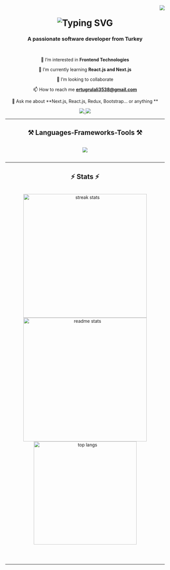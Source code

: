 <img align="right" src="https://visitor-badge.laobi.icu/badge?page_id=aliihsanertugrul.aliihsanertugrul" />

<h1 align="center">
<!--     <img src="https://readme-typing-svg.herokuapp.com/?font=Righteous&size=35&center=true&vCenter=true&width=500&height=70&duration=4000&lines=Hi+There!+👋;+I'm+Ali ihsan+Ertugrul!;" /> -->
    <img src="https://readme-typing-svg.herokuapp.com?font=Protest+Riot&duration=2000&pause=1000&color=F7A722&center=true&vCenter=true&random=false&width=435&lines=Hi+There+%F0%9F%91%8B;I'm+Ali+ihsan+Ertugrul" alt="Typing SVG" />
</h1>

<h3 align="center">A passionate software developer from Turkey</h3>

<br/>

<div align="center">
    
 👀 I’m interested in **Frontend Technologies**
  
🌱 I’m currently learning **React.js and Next.js**

💞️ I’m looking to collaborate

📫 How to reach me **ertugrulali3538@gmail.com**

💬 Ask me about **Next.js, React.js, Redux, Bootstrap... or anything **



 </div>
 
<div align="center"> 
  <a href="mailto:ertugrulali3538@gmail.com">
    <img src="https://img.shields.io/badge/Gmail-333333?style=for-the-badge&logo=gmail&logoColor=red" />
  </a>
  <a href="https://linkedin.com/in/ali-ihsan-ertugrul" target="_blank">
    <img src="https://img.shields.io/badge/LinkedIn-0077B5?style=for-the-badge&logo=linkedin&logoColor=white" target="_blank" />
  </a>
<!--   <a href="https://salesp07.github.io" target="_blank">
     <img src="https://img.shields.io/badge/Portfolio-FF5722?style=for-the-badge&logo=todoist&logoColor=white" target="_blank" />
  </a> -->
</div>

 <hr/>
 
<h2 align="center">⚒️ Languages-Frameworks-Tools ⚒️</h2>
<br/>
<div align="center">
    <img src="https://skillicons.dev/icons?i=react,bootstrap,html,css,vscode,github,git,js,discord,postman,redux,nextjs" />
<!--     <img src="https://skillicons.dev/icons?i=javascript,express,firebase,mongodb,c,java,nextjs,mysql,flask" /><br> -->
</div>

<br/>
<hr/>

<h2 align="center">⚡ Stats ⚡</h2>
<br>
<div align=center>
  <img width=390 src="https://github-readme-streak-stats-aliihsanertugrul.vercel.app/?user=salesp07&count_private=true&theme=react&border_radius=10" alt="streak stats"/>
  <img width=390 src="https://github-readme-stats-aliihsanertugrul.vercel.app/api?username=salesp07&count_private=true&show_icons=true&theme=react&rank_icon=github&border_radius=10" alt="readme stats" />
  <br/>
  <img width=325 align="center" src="https://github-readme-stats-aliihsanertugrul.vercel.app/api/top-langs/?username=aliihsanertugrul&hide=HTML&langs_count=8&layout=compact&theme=react&border_radius=10&size_weight=0.5&count_weight=0.5&exclude_repo=github-readme-stats" alt="top langs" />
</div>

<br/><br/>

<hr/>

<br/>





<!---
aliihsanertugrul/aliihsanertugrul is a ✨ special ✨ repository because its `README.md` (this file) appears on your GitHub profile.
You can click the Preview link to take a look at your changes.
--->
